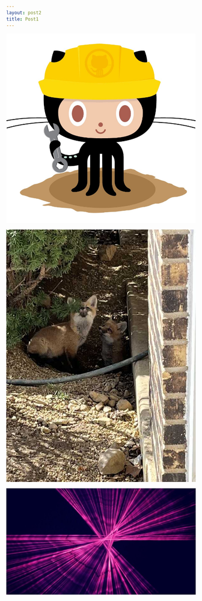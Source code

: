 ```yaml
---
layout: post2
title: Post1
---
```


![404.jpg](assets/images/404.jpg)

![foxes](assets/images/foxes.jpeg)

![xy](assets/images/xy.jpeg)

